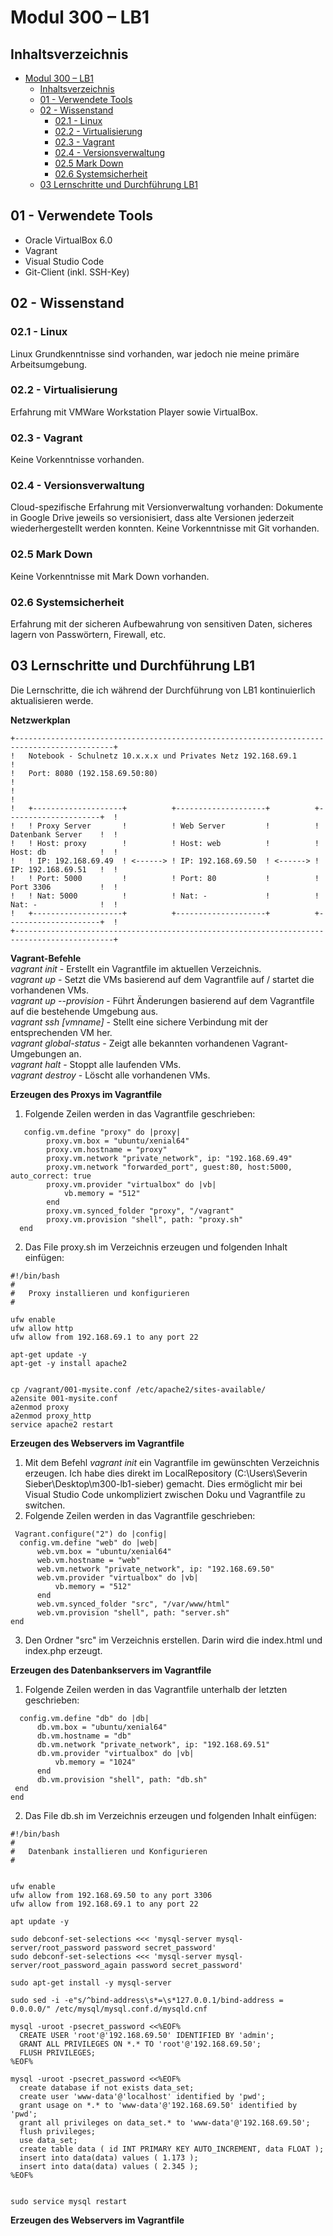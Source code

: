 # Modul 300 – LB1

## Inhaltsverzeichnis
- [Modul 300 – LB1](#modul-300-%E2%80%93-lb1)
  - [Inhaltsverzeichnis](#inhaltsverzeichnis)
  - [01 - Verwendete Tools](#01---verwendete-tools)
  - [02 - Wissenstand](#02---wissenstand)
    - [02.1 - Linux](#021---linux)
    - [02.2 - Virtualisierung](#022---virtualisierung)
    - [02.3 - Vagrant](#023---vagrant)
    - [02.4 - Versionsverwaltung](#024---versionsverwaltung)
    - [02.5 Mark Down](#025-mark-down)
    - [02.6 Systemsicherheit](#026-systemsicherheit)
  - [03 Lernschritte und Durchführung LB1](#03-lernschritte-und-durchf%C3%BChrung-lb1)


## 01 - Verwendete Tools
* Oracle VirtualBox 6.0
* Vagrant
* Visual Studio Code
* Git-Client (inkl. SSH-Key)
  
## 02 - Wissenstand

### 02.1 - Linux
Linux Grundkenntnisse sind vorhanden, war jedoch nie meine primäre Arbeitsumgebung.

### 02.2 - Virtualisierung
Erfahrung mit VMWare Workstation Player sowie VirtualBox.

### 02.3 - Vagrant
Keine Vorkenntnisse vorhanden.

### 02.4 - Versionsverwaltung
Cloud-spezifische Erfahrung mit Versionverwaltung vorhanden: Dokumente in Google Drive jeweils so versionisiert, dass alte Versionen jederzeit wiederhergestellt werden konnten.
Keine Vorkenntnisse mit Git vorhanden.

### 02.5 Mark Down
Keine Vorkenntnisse mit Mark Down vorhanden.

### 02.6 Systemsicherheit
Erfahrung mit der sicheren Aufbewahrung von sensitiven Daten, sicheres lagern von Passwörtern, Firewall, etc.

## 03 Lernschritte und Durchführung LB1
Die Lernschritte, die ich während der Durchführung von LB1 kontinuierlich aktualisieren werde.

**Netzwerkplan** 
```
+--------------------------------------------------------------------------------------------+
!   Notebook - Schulnetz 10.x.x.x und Privates Netz 192.168.69.1                             !   
!   Port: 8080 (192.158.69.50:80)                                                            !
!                                                                                            !
!   +--------------------+          +--------------------+          +---------------------+  !
!   ! Proxy Server       !          ! Web Server         !          ! Datenbank Server    !  !
!   ! Host: proxy        !          ! Host: web          !          ! Host: db            !  !
!   ! IP: 192.168.69.49  ! <------> ! IP: 192.168.69.50  ! <------> ! IP: 192.168.69.51   !  !
!   ! Port: 5000         !          ! Port: 80           !          ! Port 3306           !  !
!   ! Nat: 5000          !          ! Nat: -             !          ! Nat: -              !  !
!   +--------------------+          +--------------------+          +---------------------+  !
+--------------------------------------------------------------------------------------------+

```
**Vagrant-Befehle**  
*vagrant init*              - Erstellt ein Vagrantfile im aktuellen Verzeichnis.  
*vagrant up*                - Setzt die VMs basierend auf dem Vagrantfile auf / startet die vorhandenen VMs.  
*vagrant up --provision*    - Führt Änderungen basierend auf dem Vagrantfile auf die bestehende Umgebung aus.  
*vagrant ssh [vmname]*      - Stellt eine sichere Verbindung mit der entsprechenden VM her.  
*vagrant global-status*     - Zeigt alle bekannten vorhandenen Vagrant-Umgebungen an.  
*vagrant halt*              - Stoppt alle laufenden VMs.  
*vagrant destroy*           - Löscht alle vorhandenen VMs.  

**Erzeugen des Proxys im Vagrantfile**  
1. Folgende Zeilen werden in das Vagrantfile geschrieben:
```
   config.vm.define "proxy" do |proxy|
		proxy.vm.box = "ubuntu/xenial64"
		proxy.vm.hostname = "proxy"
		proxy.vm.network "private_network", ip: "192.168.69.49"
		proxy.vm.network "forwarded_port", guest:80, host:5000, auto_correct: true
		proxy.vm.provider "virtualbox" do |vb|
			vb.memory = "512"  
		end
		proxy.vm.synced_folder "proxy", "/vagrant"  
		proxy.vm.provision "shell", path: "proxy.sh"
  end
```
2. Das File proxy.sh im Verzeichnis erzeugen und folgenden Inhalt einfügen:  
```
#!/bin/bash
#
#	Proxy installieren und konfigurieren
#

ufw enable
ufw allow http
ufw allow from 192.168.69.1 to any port 22

apt-get update -y
apt-get -y install apache2


cp /vagrant/001-mysite.conf /etc/apache2/sites-available/
a2ensite 001-mysite.conf
a2enmod proxy
a2enmod proxy_http
service apache2 restart
```

**Erzeugen des Webservers im Vagrantfile** 
1. Mit dem Befehl *vagrant init* ein Vagrantfile im gewünschten Verzeichnis erzeugen. Ich habe dies direkt im LocalRepository (C:\Users\Severin Sieber\Desktop\m300-lb1-sieber) gemacht. Dies ermöglicht mir bei Visual Studio Code unkompliziert zwischen Doku und Vagrantfile zu switchen.  
2. Folgende Zeilen werden in das Vagrantfile geschrieben:  
  ```
   Vagrant.configure("2") do |config|
	config.vm.define "web" do |web|
		web.vm.box = "ubuntu/xenial64"
		web.vm.hostname = "web"
		web.vm.network "private_network", ip: "192.168.69.50"
		web.vm.provider "virtualbox" do |vb|
			vb.memory = "512"  
		end
		web.vm.synced_folder "src", "/var/www/html"  
		web.vm.provision "shell", path: "server.sh"
  end

  ```
3. Den Ordner "src" im Verzeichnis erstellen. Darin wird die index.html und index.php erzeugt.  
  
**Erzeugen des Datenbankservers im Vagrantfile**  
1. Folgende Zeilen werden in das Vagrantfile unterhalb der letzten geschrieben:
  ```
    config.vm.define "db" do |db|
	  	db.vm.box = "ubuntu/xenial64"
	  	db.vm.hostname = "db"
	  	db.vm.network "private_network", ip: "192.168.69.51"
	  	db.vm.provider "virtualbox" do |vb|
	  		vb.memory = "1024"  
	  	end
	  	db.vm.provision "shell", path: "db.sh"
   end
  end
  ```
2. Das File db.sh im Verzeichnis erzeugen und folgenden Inhalt einfügen:
  ```
  #!/bin/bash
#
#	Datenbank installieren und Konfigurieren
#


ufw enable
ufw allow from 192.168.69.50 to any port 3306
ufw allow from 192.168.69.1 to any port 22

apt update -y

sudo debconf-set-selections <<< 'mysql-server mysql-server/root_password password secret_password'
sudo debconf-set-selections <<< 'mysql-server mysql-server/root_password_again password secret_password'

sudo apt-get install -y mysql-server

sudo sed -i -e"s/^bind-address\s*=\s*127.0.0.1/bind-address = 0.0.0.0/" /etc/mysql/mysql.conf.d/mysqld.cnf

mysql -uroot -psecret_password <<%EOF%
	CREATE USER 'root'@'192.168.69.50' IDENTIFIED BY 'admin';
	GRANT ALL PRIVILEGES ON *.* TO 'root'@'192.168.69.50';
	FLUSH PRIVILEGES;
%EOF%

mysql -uroot -psecret_password <<%EOF%
	create database if not exists data_set;
	create user 'www-data'@'localhost' identified by 'pwd'; 
	grant usage on *.* to 'www-data'@'192.168.69.50' identified by 'pwd';
	grant all privileges on data_set.* to 'www-data'@'192.168.69.50';
	flush privileges;
	use data_set;
	create table data ( id INT PRIMARY KEY AUTO_INCREMENT, data FLOAT );
	insert into data(data) values ( 1.173 );
	insert into data(data) values ( 2.345 );
%EOF%


sudo service mysql restart
```

**Erzeugen des Webservers im Vagrantfile**
